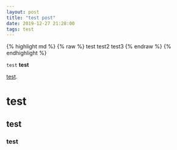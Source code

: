 ```yaml
---
layout: post
title: "test post"
date: 2019-12-27 21:28:00
tags: test
---
```



{% highlight md %}
{% raw %}
test
test2
test3
{% endraw %}
{% endhighlight %}

`test`
**test** 

[test](https://chanstory.github.io).

# test
## test
### test